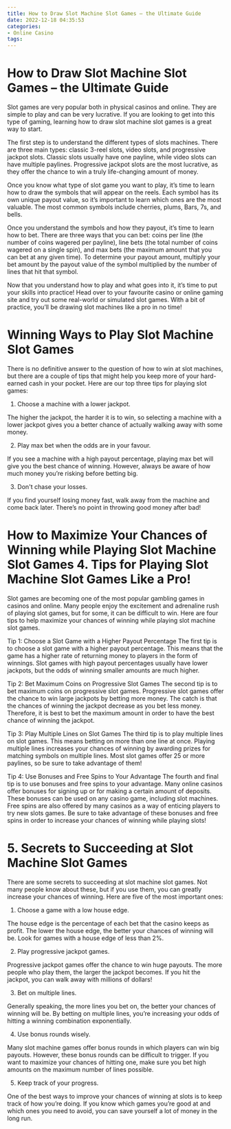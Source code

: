 ```yaml
---
title: How to Draw Slot Machine Slot Games – the Ultimate Guide 
date: 2022-12-18 04:35:53
categories:
- Online Casino
tags:
---
```



#  How to Draw Slot Machine Slot Games – the Ultimate Guide 

Slot games are very popular both in physical casinos and online. They are simple to play and can be very lucrative. If you are looking to get into this type of gaming, learning how to draw slot machine slot games is a great way to start.

The first step is to understand the different types of slots machines. There are three main types: classic 3-reel slots, video slots, and progressive jackpot slots. Classic slots usually have one payline, while video slots can have multiple paylines. Progressive jackpot slots are the most lucrative, as they offer the chance to win a truly life-changing amount of money.

Once you know what type of slot game you want to play, it’s time to learn how to draw the symbols that will appear on the reels. Each symbol has its own unique payout value, so it’s important to learn which ones are the most valuable. The most common symbols include cherries, plums, Bars, 7s, and bells.

Once you understand the symbols and how they payout, it’s time to learn how to bet. There are three ways that you can bet: coins per line (the number of coins wagered per payline), line bets (the total number of coins wagered on a single spin), and max bets (the maximum amount that you can bet at any given time). To determine your payout amount, multiply your bet amount by the payout value of the symbol multiplied by the number of lines that hit that symbol.

Now that you understand how to play and what goes into it, it’s time to put your skills into practice! Head over to your favourite casino or online gaming site and try out some real-world or simulated slot games. With a bit of practice, you’ll be drawing slot machines like a pro in no time!

#  Winning Ways to Play Slot Machine Slot Games 

There is no definitive answer to the question of how to win at slot machines, but there are a couple of tips that might help you keep more of your hard-earned cash in your pocket. Here are our top three tips for playing slot games:

1. Choose a machine with a lower jackpot.

The higher the jackpot, the harder it is to win, so selecting a machine with a lower jackpot gives you a better chance of actually walking away with some money.

2. Play max bet when the odds are in your favour.

If you see a machine with a high payout percentage, playing max bet will give you the best chance of winning. However, always be aware of how much money you’re risking before betting big.

3. Don't chase your losses.

If you find yourself losing money fast, walk away from the machine and come back later. There’s no point in throwing good money after bad!

#  How to Maximize Your Chances of Winning while Playing Slot Machine Slot Games 4. Tips for Playing Slot Machine Slot Games Like a Pro! 

Slot games are becoming one of the most popular gambling games in casinos and online. Many people enjoy the excitement and adrenaline rush of playing slot games, but for some, it can be difficult to win. Here are four tips to help maximize your chances of winning while playing slot machine slot games.

Tip 1: Choose a Slot Game with a Higher Payout Percentage
The first tip is to choose a slot game with a higher payout percentage. This means that the game has a higher rate of returning money to players in the form of winnings. Slot games with high payout percentages usually have lower jackpots, but the odds of winning smaller amounts are much higher.

Tip 2: Bet Maximum Coins on Progressive Slot Games
The second tip is to bet maximum coins on progressive slot games. Progressive slot games offer the chance to win large jackpots by betting more money. The catch is that the chances of winning the jackpot decrease as you bet less money. Therefore, it is best to bet the maximum amount in order to have the best chance of winning the jackpot.

Tip 3: Play Multiple Lines on Slot Games
The third tip is to play multiple lines on slot games. This means betting on more than one line at once. Playing multiple lines increases your chances of winning by awarding prizes for matching symbols on multiple lines. Most slot games offer 25 or more paylines, so be sure to take advantage of them!

Tip 4: Use Bonuses and Free Spins to Your Advantage
The fourth and final tip is to use bonuses and free spins to your advantage. Many online casinos offer bonuses for signing up or for making a certain amount of deposits. These bonuses can be used on any casino game, including slot machines. Free spins are also offered by many casinos as a way of enticing players to try new slots games. Be sure to take advantage of these bonuses and free spins in order to increase your chances of winning while playing slots!

# 5. Secrets to Succeeding at Slot Machine Slot Games

There are some secrets to succeeding at slot machine slot games. Not many people know about these, but if you use them, you can greatly increase your chances of winning. Here are five of the most important ones:

1. Choose a game with a low house edge.

The house edge is the percentage of each bet that the casino keeps as profit. The lower the house edge, the better your chances of winning will be. Look for games with a house edge of less than 2%.

2. Play progressive jackpot games.

Progressive jackpot games offer the chance to win huge payouts. The more people who play them, the larger the jackpot becomes. If you hit the jackpot, you can walk away with millions of dollars!

3. Bet on multiple lines.

Generally speaking, the more lines you bet on, the better your chances of winning will be. By betting on multiple lines, you’re increasing your odds of hitting a winning combination exponentially.

4. Use bonus rounds wisely.

Many slot machine games offer bonus rounds in which players can win big payouts. However, these bonus rounds can be difficult to trigger. If you want to maximize your chances of hitting one, make sure you bet high amounts on the maximum number of lines possible.

5. Keep track of your progress.

One of the best ways to improve your chances of winning at slots is to keep track of how you’re doing. If you know which games you’re good at and which ones you need to avoid, you can save yourself a lot of money in the long run.